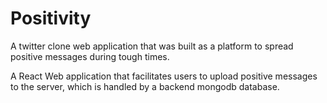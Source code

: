 # Positivity
A twitter clone web application that was built as a platform to spread positive messages during tough times. 


A React Web application that facilitates users to upload positive messages to the server, which is handled by a backend mongodb database.

